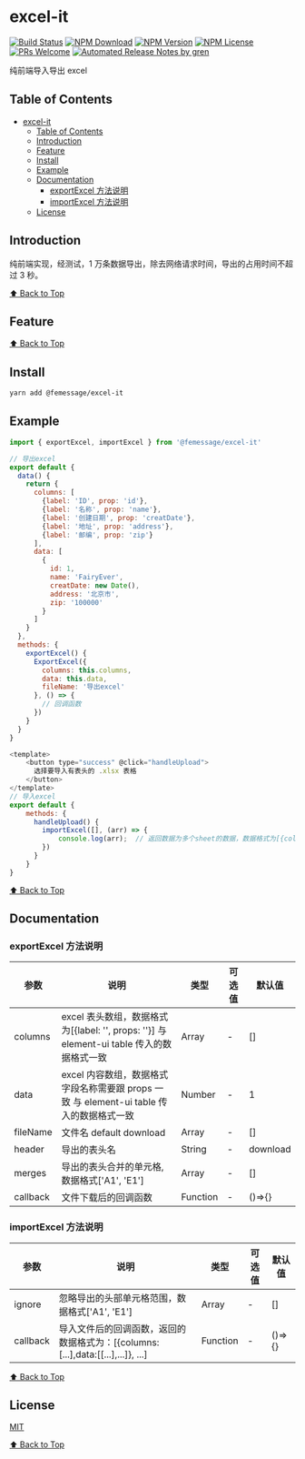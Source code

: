 # excel-it

[![Build Status](https://travis-ci.com/FEMessage/export-excel.svg?branch=master)](https://travis-ci.com/FEMessage/export-excel)
[![NPM Download](https://img.shields.io/npm/dm/@femessage/export-excel.svg)](https://www.npmjs.com/package/@femessage/export-excel)
[![NPM Version](https://img.shields.io/npm/v/@femessage/export-excel.svg)](https://www.npmjs.com/package/@femessage/export-excel)
[![NPM License](https://img.shields.io/npm/l/@femessage/export-excel.svg)](https://github.com/FEMessage/export-excel/blob/master/LICENSE)
[![PRs Welcome](https://img.shields.io/badge/PRs-welcome-brightgreen.svg)](https://github.com/FEMessage/export-excel/pulls)
[![Automated Release Notes by gren](https://img.shields.io/badge/%F0%9F%A4%96-release%20notes-00B2EE.svg)](https://github-tools.github.io/github-release-notes/)

纯前端导入导出 excel

## Table of Contents

* [excel-it](#excel-it)
  * [Table of Contents](#table-of-contents)
  * [Introduction](#introduction)
  * [Feature](#feature)
  * [Install](#install)
  * [Example](#example)
  * [Documentation](#documentation)
    * [exportExcel 方法说明](#exportexcel-方法说明)
    * [importExcel 方法说明](#importexcel-方法说明)
  * [License](#license)

## Introduction

纯前端实现，经测试，1 万条数据导出，除去网络请求时间，导出的占用时间不超过 3 秒。

[⬆ Back to Top](#table-of-contents)

## Feature

[⬆ Back to Top](#table-of-contents)

## Install

```sh
yarn add @femessage/excel-it
```

## Example

```js
import { exportExcel, importExcel } from '@femessage/excel-it'

// 导出excel
export default {
  data() {
    return {
      columns: [
        {label: 'ID', prop: 'id'},
        {label: '名称', prop: 'name'},
        {label: '创建日期', prop: 'creatDate'},
        {label: '地址', prop: 'address'},
        {label: '邮编', prop: 'zip'}
      ],
      data: [
        {
          id: 1,
          name: 'FairyEver',
          creatDate: new Date(),
          address: '北京市',
          zip: '100000'
        }
      ]
    }
  },
  methods: {
    exportExcel() {
      ExportExcel({
        columns: this.columns,
        data: this.data,
        fileName: '导出excel'
      }, () => {
        // 回调函数
      })
    }
  }
}

<template>
    <button type="success" @click="handleUpload">
      选择要导入有表头的 .xlsx 表格
    </button>
</template>
// 导入excel
export default {
    methods: {
      handleUpload() {
        importExcel([], (arr) => {
            console.log(arr);  // 返回数据为多个sheet的数据，数据格式为[{columns:[...],data:[[...],...]}, ...]
        })
      }
    }
}
```

[⬆ Back to Top](#table-of-contents)

## Documentation

### exportExcel 方法说明

| 参数     | 说明                                                                                      | 类型     | 可选值 | 默认值   |
| -------- | ----------------------------------------------------------------------------------------- | -------- | ------ | -------- |
| columns  | excel 表头数组，数据格式为[{label: '', props: ''}] 与 element-ui table 传入的数据格式一致 | Array    | -      | []       |
| data     | excel 内容数组，数据格式字段名称需要跟 props 一致 与 element-ui table 传入的数据格式一致  | Number   | -      | 1        |
| fileName | 文件名 default download                                                                   | Array    | -      | []       |
| header   | 导出的表头名                                                                              | String   | -      | download |
| merges   | 导出的表头合并的单元格, 数据格式['A1', 'E1']                                              | Array    | -      | []       |
| callback | 文件下载后的回调函数                                                                      | Function | -      | ()=>{}   |

### importExcel 方法说明

| 参数     | 说明                                                                            | 类型     | 可选值 | 默认值 |
| -------- | ------------------------------------------------------------------------------- | -------- | ------ | ------ |
| ignore   | 忽略导出的头部单元格范围，数据格式['A1', 'E1']                                  | Array    | -      | []     |
| callback | 导入文件后的回调函数，返回的数据格式为：[{columns:[...],data:[[...],...]}, ...] | Function | -      | ()=>{} |

[⬆ Back to Top](#table-of-contents)

## License

[MIT](./LICENSE)

[⬆ Back to Top](#table-of-contents)
